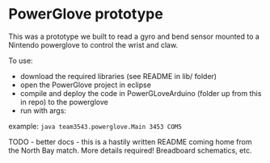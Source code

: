 # PowerGlove prototype

This was a prototype we built to read a gyro and bend sensor mounted to a Nintendo powerglove to control the wrist and claw.

To use:
- download the required libraries (see README in lib/ folder)
- open the PowerGlove project in eclipse
- compile and deploy the code in PowerGLoveArduino (folder up from this in repo) to the powerglove
- run with args: <team number> <com port>

example: `java team3543.powerglove.Main 3453 COM5`

TODO - better docs - this is a hastily written README coming home from the North Bay match.  More details required!  Breadboard schematics, etc.

